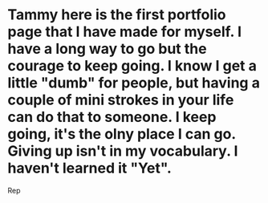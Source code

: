 # Tammy here is the first portfolio page that I have made for myself.  I have a long way to go but the courage to keep going. I know I get a little "dumb" for people, but having a couple of mini strokes in your life can do that to someone.  I keep going, it's the olny place I can go. Giving up isn't in my vocabulary. I haven't learned it "Yet".
Rep
